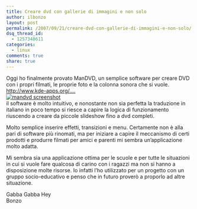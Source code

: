 ```yaml
---
title: Creare dvd con gallerie di immagini e non solo
author: ilbonzo
layout: post
permalink: /2007/09/21/creare-dvd-con-gallerie-di-immagini-e-non-solo/
dsq_thread_id:
  - 1257348611
categories:
  - linux
comments: true
share: true
---
```

<p>Oggi ho finalmente provato ManDVD, un semplice software per creare DVD con i propri filmati, le proprie foto e la colonna sonora che si vuole.<br />
<a href="http://www.kde-apps.org/content/show.php?content=38347">http://www.kde-apps.org/&#8230;.</a><a href="http://www.kde-apps.org/content/preview.php?preview=2&#038;id=38347&#038;file1=38347-1.png&#038;file2=38347-2.jpg&#038;file3=38347-3.png&#038;name=ManDVD"><br />
<img src="http://www.kde-apps.org/CONTENT/content-m2/m38347-2.png" alt="mandvd screenshot" /></a><br />
il software è molto intuitivo, e nonostante non sia perfetta la traduzione in italiano in poco tempo si riesce a capire la logica di funzionamento riuscendo  a creare da piccole slideshow fino a dvd completi.</p>
<p>Molto semplice inserire effetti, transizioni e menu. Certamente non è alla pari di software più rinomati, ma per iniziare a capire il meccanismo di certi prodotti e produrre filmati per amici e parenti mi sembra un&#8217;applicazione molto adatta.</p>
<p>Mi sembra sia una applicazione ottima per le scuole e per tutte le situazioni in cui si vuole fare qualcosa di carino con i ragazzi ma non si hanno a disposizione molte risorse. Io infatti l&#8217;ho utilizzato per un progetto con un gruppo socio-educativo e penso che in futuro proverò a proporlo ad altre situazione.</p>
<p>Gabba Gabba Hey<br />
Bonzo</p>
